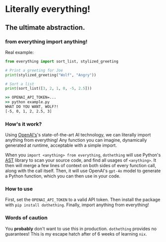 # Literally everything!
## The ultimate abstraction.

### from everything import anything!

Real example:
```py
from everything import sort_list, stylized_greeting

# Print a greeting for Joe
print(stylized_greeting("Wolf", "Angry"))

# Sort a list
print(sort_list([3, 2, 1, 0, -5, 2.5]))
```

```cmd
>> OPENAI_API_TOKEN=...
>> python example.py
WHAT DO YOU WANT, WOLF?!
[-5, 0, 1, 2, 2.5, 3]
```

### How's it work?

Using [OpenAI's](https://openai.com)'s state-of-the-art AI technology, we can literally import anything from everything! Any function you can imagine, dynamically generated at runtime, acceptable with a simple import. 

When you `import <anything> from everything`, `dothething` will use Python's [AST](https://docs.python.org/3/library/ast.html) library to scan your source code, and find all usages of `<anything>`. It then will merge a few lines of context on both sides of every function call, along with the call itself. Then, it will use OpenAI's `gpt-4o` model to generate a Python function, which you can then use in your code.

### How to use

First, set the `OPENAI_API_TOKEN` to a valid API token. Then install the package with `pip install dothething`. Finally, import anything from everything!

### Words of caution

You **probably** don't want to use this in production. `dothething` provides no guarantees! This is my escape hatch after of 6 weeks of learning `nix`.

